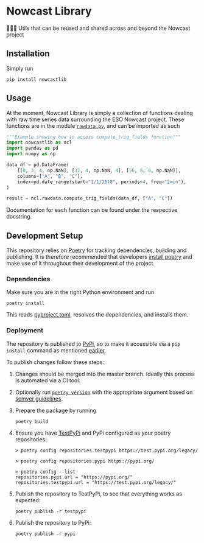 # Nowcast Library

🧙‍♂️🔧 Utils that can be reused and shared across and beyond the Nowcast project

## Installation

Simply run

```console
pip install nowcastlib
```

## Usage

At the moment, Nowcast Library is simply a collection of functions dealing with
raw time series data surrounding the ESO Nowcast project. These functions are in
the module [`rawdata.py`](./nowcastlib/rawdata.py), and can be imported as such

```python
"""Example showing how to access compute_trig_fields function"""
import nowcastlib as ncl
import pandas as pd
import numpy as np

data_df = pd.DataFrame(
    [[0, 3, 4, np.NaN], [32, 4, np.NaN, 4], [56, 8, 0, np.NaN]],
    columns=["A", "B", "C"],
    index=pd.date_range(start="1/1/2018", periods=4, freq="2min"),
)

result = ncl.rawdata.compute_trig_fields(data_df, ["A", "C"])
```

Documentation for each function can be found under the respective docstring.

## Development Setup

This repository relies on [Poetry](https://python-poetry.org/) for tracking
dependencies, building and publishing. It is therefore recommended that
developers [install poetry](https://python-poetry.org/docs/#installation) and
make use of it throughout their development of the project.

### Dependencies

Make sure you are in the right Python environment and run

```console
poetry install
```

This reads [pyproject.toml](./pyproject.toml), resolves the dependencies, and
installs them.

### Deployment

The repository is published to [PyPi](https://pypi.org/), so to make it
accessible via a `pip install` command as mentioned [earlier](#install).

To publish changes follow these steps:

1. Changes should be merged into the master branch. Ideally this process is
   automated via a CI tool.
2. Optionally run
   [`poetry version`](https://python-poetry.org/docs/cli/#version) with the
   appropriate argument based on [semver guidelines](https://semver.org/).
3. Prepare the package by running

   ```console
   poetry build
   ```

4. Ensure you have [TestPyPi](https://test.pypi.org/) and PyPi configured as
   your poetry repositories:

   ```console
   > poetry config repositories.testpypi https://test.pypi.org/legacy/

   > poetry config repositories.pypi https://pypi.org/

   > poetry config --list
   repositories.pypi.url = "https://pypi.org/"
   repositories.testpypi.url = "https://test.pypi.org/legacy/"
   ```

5. Publish the repository to TestPyPi, to see that everything works as expected:

   ```console
   poetry publish -r testpypi
   ```

6. Publish the repository to PyPi:

   ```console
   poetry publish -r pypi
   ```
